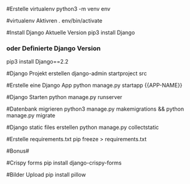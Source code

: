#Erstelle virtualenv
python3 -m venv env

#virtualenv Aktivren
. env/bin/activate

#Install Django Aktuelle Version
pip3 install Django

### oder Definierte Django Version
pip3 install Django==2.2

#Django Projekt erstellen
django-admin startproject src

#Erstelle eine Django App
python manage.py startapp {{APP-NAME}}

#Django Starten
python manage.py runserver

#Datenbank migrieren
python3 manage.py makemigrations && python manage.py migrate

#Django static files erstellen
python manage.py collectstatic

#Erstelle requirements.txt
pip freeze > requirements.txt

#Bonus#

#Crispy forms
pip install django-crispy-forms

#Bilder Upload
pip install pillow
